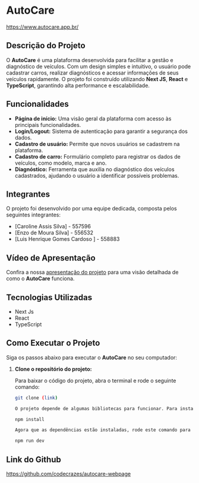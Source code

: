 # AutoCare

https://www.autocare.app.br/

## Descrição do Projeto

O **AutoCare** é uma plataforma desenvolvida para facilitar a gestão e diagnóstico de veículos. Com um design simples e intuitivo, o usuário pode cadastrar carros, realizar diagnósticos e acessar informações de seus veículos rapidamente. O projeto foi construído utilizando **Next JS**, **React** e **TypeScript**, garantindo alta performance e escalabilidade.

## Funcionalidades

- **Página de início:** Uma visão geral da plataforma com acesso às principais funcionalidades.
- **Login/Logout:** Sistema de autenticação para garantir a segurança dos dados.
- **Cadastro de usuário:** Permite que novos usuários se cadastrem na plataforma.
- **Cadastro de carro:** Formulário completo para registrar os dados de veículos, como modelo, marca e ano.
- **Diagnóstico:** Ferramenta que auxilia no diagnóstico dos veículos cadastrados, ajudando o usuário a identificar possíveis problemas.

## Integrantes

O projeto foi desenvolvido por uma equipe dedicada, composta pelos seguintes integrantes:

- [Caroline Assis Silva] - 557596
- [Enzo de Moura Silva] - 556532
- [Luis Henrique Gomes Cardoso ] - 558883

## Vídeo de Apresentação

Confira a nossa [apresentação do projeto](https://youtu.be/BTmr6kaMawo) para uma visão detalhada de como o **AutoCare** funciona.

## Tecnologias Utilizadas

- Next Js
- React
- TypeScript

## Como Executar o Projeto

Siga os passos abaixo para executar o **AutoCare** no seu computador:

1. **Clone o repositório do projeto:**

   Para baixar o código do projeto, abra o terminal e rode o seguinte comando:

   ```bash
   git clone (link)

   O projeto depende de algumas bibliotecas para funcionar. Para instalá-las, rode o seguinte comando no terminal:

   npm install

   Agora que as dependências estão instaladas, rode este comando para iniciar o servidor local:

   npm run dev

## Link do Github

https://github.com/codecrazes/autocare-webpage
